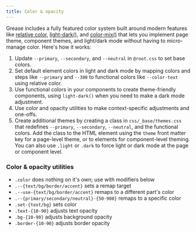 ```yaml
---
title: Color & opacity
---
```

Grease includes a fully featured color system built around modern features like [relative color](https://developer.mozilla.org/en-US/docs/Web/CSS/CSS_colors/Relative_colors), [light-dark()](https://developer.mozilla.org/en-US/docs/Web/CSS/color_value/light-dark), and [color-mix()](https://developer.mozilla.org/en-US/docs/Web/CSS/color_value/color-mix) that lets you implement page theme, component themes, and light/dark mode without having to micro-manage color. Here's how it works:
1. Update `--primary`, `--secondary`, and `--neutral` in `@root.css` to set base colors.
2. Set default element colors in light and dark mode by mapping colors and steps like `--primary` and `--300` to functional colors like `--color-text` using relative color.
3. Use functional colors in your components to create theme-friendly components, using `light-dark()` when you need to make a dark mode adjustment.
4. Use color and opacity utilities to make context-specific adjustments and one-offs.
5. Create additional themes by creating a class in `css/_base/themes.css` that redefines `--primary`, `--secondary`, `--neutral`, and the functional colors. Add the class to the HTML element using the `theme` front matter key for a page-level theme, or to elements for component-level theming. You can also use `.light` or `.dark` to force light or dark mode at the page or component level.

### Color & opacity utilities

- `.color` does nothing on it's own; use with modifiers below
- `.--{text/bg/border/accent}` sets a remap target
- `.--use-{text/bg/border/accent}` remaps to a different part's color
- `.--{primary/secondary/neutral}-{50-900}` remaps to a specific color
- `.set-{text/bg}` sets color
- `.text-{10-90}` adjusts text opacity
- `.bg-{10-90}` adjusts background opacity
- `.border-{10-90}` adjusts border opacity